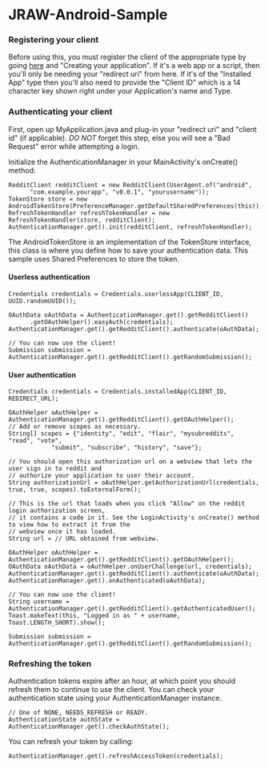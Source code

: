 # JRAW-Android-Sample

### Registering your client

Before using this, you must register the client of the appropriate type by going 
[here](https://www.reddit.com/prefs/apps/) and "Creating your application". 
If it's a web app or a script, then you'll only be needing your "redirect uri" from here. 
If it's of the "Installed App" type then you'll also need to provide the "Client ID" which is a 14 character key shown right under your Application's name and Type. 

### Authenticating your client

First, open up MyApplication.java and plug-in your "redirect uri" and "client id" (if applicable). 
*DO NOT* forget this step, else you will see a "Bad Request" error while attempting a login. 

Initialize the AuthenticationManager in your MainActivity's onCreate() method:

    RedditClient redditClient = new RedditClient(UserAgent.of("android",
          "com.example.yourapp", "v0.0.1", "yourusername"));
    TokenStore store = new AndroidTokenStore(PreferenceManager.getDefaultSharedPreferences(this));
    RefreshTokenHandler refreshTokenHandler = new RefreshTokenHandler(store, redditClient);
    AuthenticationManager.get().init(redditClient, refreshTokenHandler);
    
The AndroidTokenStore is an implementation of the TokenStore interface, this class is where you define how to save your authentication data. This sample uses Shared Preferences to store the token.

#### Userless authentication

    Credentials credentials = Credentials.userlessApp(CLIENT_ID, UUID.randomUUID());
    
    OAuthData oAuthData = AuthenticationManager.get().getRedditClient()
          .getOAuthHelper().easyAuth(credentials);
    AuthenticationManager.get().getRedditClient().authenticate(oAuthData);
    
    // You can now use the client!
    Submission submission = AuthenticationManager.get().getRedditClient().getRandomSubmission();
    
#### User authentication

    Credentials credentials = Credentials.installedApp(CLIENT_ID, REDIRECT_URL);
    
    OAuthHelper oAuthHelper = AuthenticationManager.get().getRedditClient().getOAuthHelper();
    // Add or remove scopes as necessary.
    String[] scopes = {"identity", "edit", "flair", "mysubreddits", "read", "vote",
                "submit", "subscribe", "history", "save"};
                
    // You should open this authorization url on a webview that lets the user sign in to reddit and
    // authorize your application to user their account.
    String authorizationUrl = oAuthHelper.getAuthorizationUrl(credentials, true, true, scopes).toExternalForm();
    
    // This is the url that loads when you click "Allow" on the reddit login authorization screen, 
    // it contains a code in it. See the LoginActivity's onCreate() method to view how to extract it from the
    // webview once it has loaded.
    String url = // URL obtained from webview.
    
    OAuthHelper oAuthHelper = AuthenticationManager.get().getRedditClient().getOAuthHelper();
    OAuthData oAuthData = oAuthHelper.onUserChallenge(url, credentials);
    AuthenticationManager.get().getRedditClient().authenticate(oAuthData);
    AuthenticationManager.get().onAuthenticated(oAuthData);
    
    // You can now use the client!
    String username = AuthenticationManager.get().getRedditClient().getAuthenticatedUser();
    Toast.makeText(this, "Logged in as " + username, Toast.LENGTH_SHORT).show();
    
    Submission submission = AuthenticationManager.get().getRedditClient().getRandomSubmission();
    
### Refreshing the token

Authentication tokens expire after an hour, at which point you should refresh them to continue to use the client.
You can check your authentication state using your AuthenticationManager instance.

    // One of NONE, NEEDS_REFRESH or READY.
    AuthenticationState authState = AuthenticationManager.get().checkAuthState();

You can refresh your token by calling:

    AuthenticationManager.get().refreshAccessToken(credentials);
    
